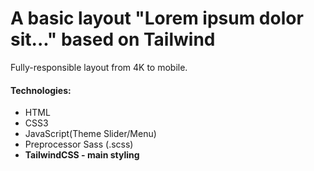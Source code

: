 # A basic layout "Lorem ipsum dolor sit..." based on Tailwind
Fully-responsible layout from 4K to mobile.
#### Technologies:
* HTML
* CSS3
* JavaScript(Theme Slider/Menu)
* Preprocessor Sass (.scss)
* **TailwindCSS - main styling**